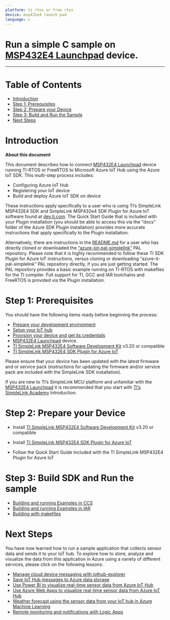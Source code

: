 ```yaml
---
platform: ti rtos or free rtos
device: msp432e4 launch pad
language: c
---
```


Run a simple C sample on [MSP432E4 Launchpad](http://www.ti.com/tool/MSP-EXP432E401Y) device.
===
---

# Table of Contents

-   [Introduction](#Introduction)
-   [Step 1: Prerequisites](#Prerequisites)
-   [Step 2: Prepare your Device](#PrepareDevice)
-   [Step 3: Build and Run the Sample](#Build)
-   [Next Steps](#NextSteps)

<a name="Introduction"></a>
# Introduction

**About this document**

This document describes how to connect [MSP432E4 Launchpad](http://www.ti.com/tool/MSP-EXP432E401Y) device running TI-RTOS or FreeRTOS to Microsoft Azure IoT Hub using the Azure IoT SDK. This multi-step process includes:

-   Configuring Azure IoT Hub
-   Registering your IoT device
-   Build and deploy Azure IoT SDK on device

 These instructions apply specifically to a user who is using TI’s SimpleLink MSP432E4 SDK and SimpleLink MSP432e4 SDK Plugin for Azure IoT software found at [dev.ti.com](http://dev.ti.com/tirex/#/). The Quick Start Guide that is included with your Plugin installation (you should be able to access this via the "docs" folder of the Azure SDK Plugin installation) provides more accurate instructions that apply specifically to the Plugin installation. 

 Alternatively, there are instructions in the [README.md](https://github.com/TexasInstruments/azure-iot-pal-simplelink/blob/master/README.md) for a user who has directly cloned or downloaded the [“azure-iot-pal-simplelink”](https://github.com/TexasInstruments/azure-iot-pal-simplelink) PAL repository. Please note that it is highly recommended to follow these TI SDK Plugin for Azure IoT instructions, versus cloning or downloading “azure-it-pal-simplelink” PAL repository directly, if you are just getting started.  The PAL repository provides a basic example running on TI-RTOS with makefiles for the TI compiler.  Full support for TI, GCC and IAR toolchains and FreeRTOS is provided via the Plugin installation.

<a name="Prerequisites"></a>
# Step 1: Prerequisites

You should have the following items ready before beginning the process:

-   [Prepare your development environment][setup-devbox-windows]
-   [Setup your IoT hub][lnk-setup-iot-hub]
-   [Provision your device and get its credentials][lnk-manage-iot-hub]
-   [MSP432E4 Launchpad](http://www.ti.com/tool/MSP-EXP432E401Y) device.
-   [TI SimpleLink MSP432E4 Software Development Kit](http://www.ti.com/tool/simplelink-msp432-sdk) v3.20 or compatible
-   [TI SimpleLink MSP432E4 SDK Plugin for Azure IoT](http://www.ti.com/tool/simplelink-sdk-plugin-for-azureiot)

Please ensure that your device has been updated with the latest firmware and or service pack (instructions for updating the firmware and/or service pack are included with the SimpleLink SDK installation).

If you are new to TI’s SimpleLink MCU platform and unfamiliar with the [MSP432E4 Launchpad](http://www.ti.com/tool/MSP-EXP432E401Y) it is recommended that you start with [TI’s SimpleLink Academy](http://dev.ti.com/tirex/#/?link=Software%2FSimpleLink%20MSP432E4%20SDK%2FSimpleLink%20Academy) Introduction.

<a name="PrepareDevice"></a>
# Step 2: Prepare your Device

-   Install [TI SimpleLink MSP432E4 Software Development Kit](http://www.ti.com/tool/simplelink-msp432-sdk) v3.20 or compatible

-   Install [TI SimpleLink MSP432E4 SDK Plugin for Azure IoT](http://www.ti.com/tool/simplelink-sdk-plugin-for-azureiot)

-   Follow the Quick Start Guide included with the TI SimpleLink MSP432E4 Plugin for Azure IoT

<a name="Build"></a>
# Step 3: Build SDK and Run the sample

-   [Building and running Examples in CCS](http://dev.ti.com/tirex/#/?link=Software%2FSimpleLink%20SDK%20Plugins%2FSimpleLink%20MSP432E4%20SDK%20Azure%20IoT%20Plugin%2FDocuments%2FQuick%20Start%20Guide)
-   [Building and running Examples in IAR](http://dev.ti.com/tirex/#/?link=Software%2FSimpleLink%20SDK%20Plugins%2FSimpleLink%20MSP432E4%20SDK%20Azure%20IoT%20Plugin%2FDocuments%2FQuick%20Start%20Guide)
-   [Building with makefiles](http://dev.ti.com/tirex/#/?link=Software%2FSimpleLink%20SDK%20Plugins%2FSimpleLink%20MSP432E4%20SDK%20Azure%20IoT%20Plugin%2FDocuments%2FQuick%20Start%20Guide)

<a name="NextSteps"></a>
# Next Steps

You have now learned how to run a sample application that collects sensor data and sends it to your IoT hub. To explore how to store, analyze and visualize the data from this application in Azure using a variety of different services, please click on the following lessons:

-   [Manage cloud device messaging with iothub-explorer]
-   [Save IoT Hub messages to Azure data storage]
-   [Use Power BI to visualize real-time sensor data from Azure IoT Hub]
-   [Use Azure Web Apps to visualize real-time sensor data from Azure IoT Hub]
-   [Weather forecast using the sensor data from your IoT hub in Azure Machine Learning]
-   [Remote monitoring and notifications with Logic Apps]   

[Manage cloud device messaging with iothub-explorer]: https://docs.microsoft.com/en-us/azure/iot-hub/iot-hub-explorer-cloud-device-messaging
[Save IoT Hub messages to Azure data storage]: https://docs.microsoft.com/en-us/azure/iot-hub/iot-hub-store-data-in-azure-table-storage
[Use Power BI to visualize real-time sensor data from Azure IoT Hub]: https://docs.microsoft.com/en-us/azure/iot-hub/iot-hub-live-data-visualization-in-power-bi
[Use Azure Web Apps to visualize real-time sensor data from Azure IoT Hub]: https://docs.microsoft.com/en-us/azure/iot-hub/iot-hub-live-data-visualization-in-web-apps
[Weather forecast using the sensor data from your IoT hub in Azure Machine Learning]: https://docs.microsoft.com/en-us/azure/iot-hub/iot-hub-weather-forecast-machine-learning
[Remote monitoring and notifications with Logic Apps]: https://docs.microsoft.com/en-us/azure/iot-hub/iot-hub-monitoring-notifications-with-azure-logic-apps
[setup-devbox-windows]: https://github.com/Azure/azure-iot-sdk-c/blob/master/doc/devbox_setup.md
[lnk-setup-iot-hub]: ../setup_iothub.md
[lnk-manage-iot-hub]: ../manage_iot_hub.md
